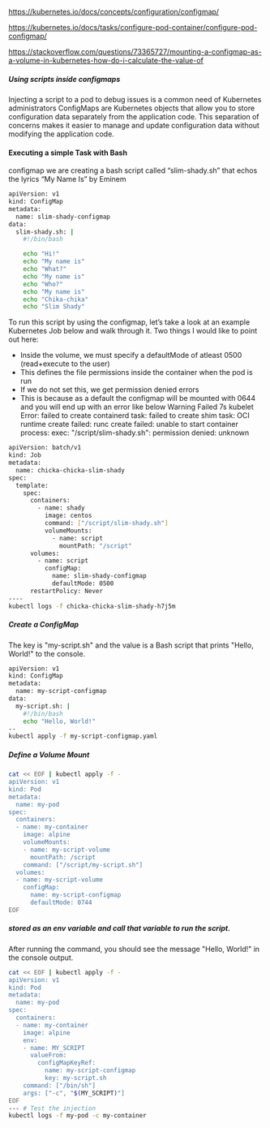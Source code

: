 https://kubernetes.io/docs/concepts/configuration/configmap/

https://kubernetes.io/docs/tasks/configure-pod-container/configure-pod-configmap/

https://stackoverflow.com/questions/73365727/mounting-a-configmap-as-a-volume-in-kubernetes-how-do-i-calculate-the-value-of


##### Using scripts inside configmaps

Injecting a script to a pod to debug issues is a common need of Kubernetes administrators
ConfigMaps are Kubernetes objects that allow you to store configuration data separately from the application code.
This separation of concerns makes it easier to manage and update configuration data without modifying the application code.

#### Executing a simple Task with Bash
configmap we are creating a bash script called “slim-shady.sh” that echos the lyrics “My Name Is” by Eminem
``````sh
apiVersion: v1
kind: ConfigMap
metadata:
  name: slim-shady-configmap
data:
  slim-shady.sh: |
    #!/bin/bash

    echo "Hi!"
    echo "My name is"
    echo "What?"
    echo "My name is"
    echo "Who?"
    echo "My name is"
    echo "Chika-chika"
    echo "Slim Shady"

``````
To run this script by using the configmap, let’s take a look at an example Kubernetes Job below and walk through it.
Two things I would like to point out here:
- Inside the volume, we must specify a defaultMode of atleast 0500 (read+execute to the user)
- This defines the file permissions inside the container when the pod is run
- If we do not set this, we get permission denied errors
- This is because as a default the configmap will be mounted with 0644 and you will end up with an error like below
  Warning  Failed     7s    kubelet            Error: failed to create containerd task: failed to create shim task: OCI runtime create failed: runc create failed: unable to start container process: exec: "/script/slim-shady.sh": permission denied: unknown 

``````sh
apiVersion: batch/v1
kind: Job
metadata:
  name: chicka-chicka-slim-shady
spec:
  template:
    spec:
      containers:
        - name: shady
          image: centos
          command: ["/script/slim-shady.sh"]
          volumeMounts:
            - name: script
              mountPath: "/script"
      volumes:
        - name: script
          configMap:
            name: slim-shady-configmap
            defaultMode: 0500
      restartPolicy: Never
----
kubectl logs -f chicka-chicka-slim-shady-h7j5m
``````
##### Create a ConfigMap
The key is "my-script.sh" and the value is a Bash script that prints "Hello, World!" to the console.
``````sh
apiVersion: v1
kind: ConfigMap
metadata:
  name: my-script-configmap
data:
  my-script.sh: |
    #!/bin/bash
    echo "Hello, World!"
--
kubectl apply -f my-script-configmap.yaml
``````
##### Define a Volume Mount
``````sh
cat << EOF | kubectl apply -f -
apiVersion: v1
kind: Pod
metadata:
  name: my-pod
spec:
  containers:
  - name: my-container
    image: alpine
    volumeMounts:
    - name: my-script-volume
      mountPath: /script
    command: ["/script/my-script.sh"]
  volumes:
  - name: my-script-volume
    configMap:
      name: my-script-configmap
      defaultMode: 0744
EOF

``````

##### stored as an env variable and call that variable to run the script.
After running the command, you should see the message "Hello, World!" in the console output.
``````sh
cat << EOF | kubectl apply -f -
apiVersion: v1
kind: Pod
metadata:
  name: my-pod
spec:
  containers:
  - name: my-container
    image: alpine
    env:
    - name: MY_SCRIPT
      valueFrom:
        configMapKeyRef:
          name: my-script-configmap
          key: my-script.sh
    command: ["/bin/sh"]
    args: ["-c", "$(MY_SCRIPT)"]
EOF
--- # Test the injection 
kubectl logs -f my-pod -c my-container

``````